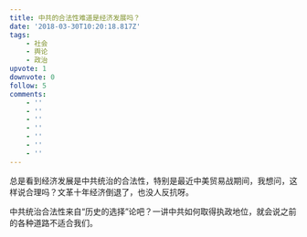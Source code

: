 ```yaml
---
title: 中共的合法性难道是经济发展吗？
date: '2018-03-30T10:20:18.817Z'
tags:
    - 社会
    - 舆论
    - 政治
upvote: 1
downvote: 0
follow: 5
comments:
    - ''
    - ''
    - ''
    - ''
    - ''
    - ''
    - ''
---
```


总是看到经济发展是中共统治的合法性，特别是最近中美贸易战期间，我想问，这样说合理吗？文革十年经济倒退了，也没人反抗呀。

中共统治合法性来自“历史的选择”论吧？一讲中共如何取得执政地位，就会说之前的各种道路不适合我们。
